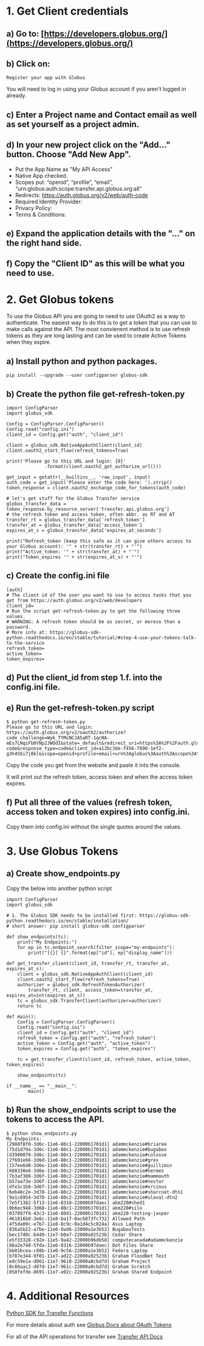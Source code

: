 # 1. Get Client credentials

## a) Go to: [https://developers.globus.org/](https://developers.globus.org/)

## b) Click on:

```
Register your app with Globus
```

You will need to log in using your Globus account if you aren't logged in already.

## c) Enter a Project name and Contact email as well as set yourself as a project admin.

## d) In your new project click on the "Add..." button. Choose "Add New App". 

* Put the App Name as "My API Access"
* Native App checked.
* Scopes put: “openid”, “profile”, “email”, “urn:globus:auth:scope:transfer.api.globus.org:all“
* Redirects: https://auth.globus.org/v2/web/auth-code
* Required Identity Provider: <Leave Unchecked>
* Privacy Policy: <Leave Blank>
* Terms & Conditions: <Leave Blank>

## e) Expand the application details with the "..." on the right hand side.

## f) Copy the "Client ID" as this will be what you need to use.

# 2. Get Globus tokens

To use the Globus API you are going to need to use OAuth2 as a way to authenticate. The easiest way to do this is to get a token that you can use to make calls against the API. The most convienent method is to use refresh tokens as they are long lasting and can be used to create Active Tokens when they expire.

## a) Install python and python packages. 

```
pip install --upgrade --user configparser globus-sdk
```

## b) Create the python file get-refresh-token.py

```
import ConfigParser
import globus_sdk

Config = ConfigParser.ConfigParser()
Config.read("config.ini")
client_id = Config.get("auth", "client_id")

client = globus_sdk.NativeAppAuthClient(client_id)
client.oauth2_start_flow(refresh_tokens=True)

print('Please go to this URL and login: {0}'
              .format(client.oauth2_get_authorize_url()))

get_input = getattr(__builtins__, 'raw_input', input)
auth_code = get_input('Please enter the code here: ').strip()
token_response = client.oauth2_exchange_code_for_tokens(auth_code)

# let's get stuff for the Globus Transfer service
globus_transfer_data = token_response.by_resource_server['transfer.api.globus.org']
# the refresh token and access token, often abbr. as RT and AT
transfer_rt = globus_transfer_data['refresh_token']
transfer_at = globus_transfer_data['access_token']
expires_at_s = globus_transfer_data['expires_at_seconds']

print("Refresh_token (keep this safe as it can give others access to your Globus account): '" + str(transfer_rt) + "'")
print("Active_token: '" + str(transfer_at) + "'")
print("Token_expires '" + str(expires_at_s) + "'")
```

## c) Create the config.ini file

```
[auth]
# The client id of the user you want to use to access tasks that you get from https://auth.globus.org/v2/web/developers
client_id=
# Run the script get-refresh-token.py to get the following three values.
# WARNING: A refresh token should be as secret, or moreso than a password.
# More info at: https://globus-sdk-python.readthedocs.io/en/stable/tutorial/#step-4-use-your-tokens-talk-to-the-service
refresh_token=
active_token=
token_expires=
```

## d) Put the client_id from step 1.f. into the config.ini file.

## e) Run the get-refresh-token.py script

```
$ python get-refresh-token.py
Please go to this URL and login: https://auth.globus.org/v2/oauth2/authorize?code_challenge=Wyk_TYMcNCJA5aRT-1qcNA-mEs7LNqiFb0YNp2JWOdI&state=_default&redirect_uri=https%3A%2F%2Fauth.globus.org%2Fv2%2Fweb%2Fauth-code&response_type=code&client_id=a12bc3de-f456-7890-1ef2-g3h456i7j8kl&scope=openid+profile+email+urn%3Aglobus%3Aauth%3Ascope%3Atransfer.api.globus.org%3Aall&code_challenge_method=S256&access_type=offline
```

Copy the code you get from the website and paste it into the console.

It will print out the refresh token, access token and when the access token expires.

## f) Put all three of the values (refresh token, access token and token expires) into config.ini.

Copy them into config.ini without the single quotes around the values.

# 3. Use Globus Tokens

## a) Create show_endpoints.py

Copy the below into another python script

```
import ConfigParser
import globus_sdk

# 1. The Globus SDK needs to be installed first: https://globus-sdk-python.readthedocs.io/en/stable/installation/
# short answer: pip install globus-sdk configparser

def show_endpoints(tc):
    print("My Endpoints:")
    for ep in tc.endpoint_search(filter_scope="my-endpoints"):
        print("[{}] {}".format(ep["id"], ep["display_name"]))

def get_transfer_client(client_id, transfer_rt, transfer_at, expires_at_s):
    client = globus_sdk.NativeAppAuthClient(client_id)
    client.oauth2_start_flow(refresh_tokens=True)
    authorizer = globus_sdk.RefreshTokenAuthorizer(
        transfer_rt, client, access_token=transfer_at, expires_at=int(expires_at_s))
    tc = globus_sdk.TransferClient(authorizer=authorizer)
    return tc

def main():
    Config = ConfigParser.ConfigParser()
    Config.read("config.ini")
    client_id = Config.get("auth", "client_id")
    refresh_token = Config.get("auth", "refresh_token")
    active_token = Config.get("auth", "active_token")
    token_expires = Config.get("auth", "token_expires")

    tc = get_transfer_client(client_id, refresh_token, active_token, token_expires)

    show_endpoints(tc)

if __name__ == "__main__":
        main()
```

## b) Run the show_endpoints script to use the tokens to access the API.

```
$ python show_endpoints.py
My Endpoints:
[2988f8f0-3d6c-11e6-80c1-22000b1701d1] adammckenzie#briaree
[75d1d79a-3d6c-11e6-80c1-22000b1701d1] adammckenzie#bugaboo
[d3900078-3d6c-11e6-80c1-22000b1701d1] adammckenzie#colosse
[2f691e66-3d6d-11e6-80c1-22000b1701d1] adammckenzie#grex
[157ee6d8-3d6e-11e6-80c2-22000b1701d1] adammckenzie#guillimin
[688330e6-3d6e-11e6-80c2-22000b1701d1] adammckenzie#hermes
[7b3af308-3d6f-11e6-80c2-22000b1701d1] adammckenzie#mammouth
[b57aa73e-3d6f-11e6-80c2-22000b1701d1] adammckenzie#nestor
[dfe1c1b0-3d6f-11e6-80c2-22000b1701d1] adammckenzie#orcinus
[6eb48c2e-3d70-11e6-80c2-22000b1701d1] adammckenzie#sharcnet-dtn1
[9a1c6954-3d70-11e6-80c2-22000b1701d1] adammckenzie#ulaval-dtn2
[7e5f1382-5f13-11e6-8310-22000b97daec] akm220#shed1
[0b6ec948-3d68-11e6-80c1-22000b1701d1] akm220#silo
[037897f8-43c3-11e6-80d1-22000b1701d1] akm220-testing-jasper
[461816b0-3e6c-11e8-ba17-0ac6873fc732] Allowed Path
[4f5da09c-e7b7-11e8-8c9c-0a1d4c5c824a] Asus Laptop
[836a5b22-a7be-11e6-9ad6-22000a1e3b52] BugabooTests
[bec17d0c-b449-11e7-b0a7-22000a92523b] Cedar Share
[e5f33328-c92e-11e5-9a42-22000b96db58] computecanada#adammckenzie
[88a2e748-5fda-11e6-8316-22000b97daec] Dot Files Share
[bb01bcea-c88b-11e6-9c56-22000a1e3b52] Fedora Laptop
[b787e344-9f01-11e7-ad22-22000a92523b] Graham FloodNet Test
[edc59e1a-d061-11e7-9618-22000a8cbd7d] Graham Project
[0c86aac2-d07d-11e7-961c-22000a8cbd7d] Graham Scratch
[058fefde-8691-11e7-a92c-22000a92523b] Graham Shared Endpoint
```

# 4. Additional Resources

[Python SDK for Transfer Functions](https://globus-sdk-python.readthedocs.io/en/stable/clients/transfer/)

For more details about auth see [Globus Docs about OAuth Tokens](https://globus-sdk-python.readthedocs.io/en/stable/tutorial/#step-3-get-some-access-tokens)

For all of the API operations for transfer see [Transfer API Docs](https://docs.globus.org/api/transfer/)
